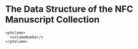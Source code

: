 # The Data Structure of the NFC Manuscript Collection


```
<pVolume>
  <volumeNumber/>
</pVolume>
```
